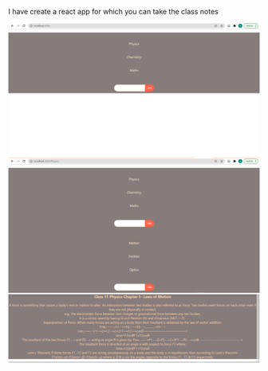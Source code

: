 I have create a react app for which you can take the class notes 

<img src=./img/1.png />
<img src=./img/2.png />
<img src=./img/3.png />
